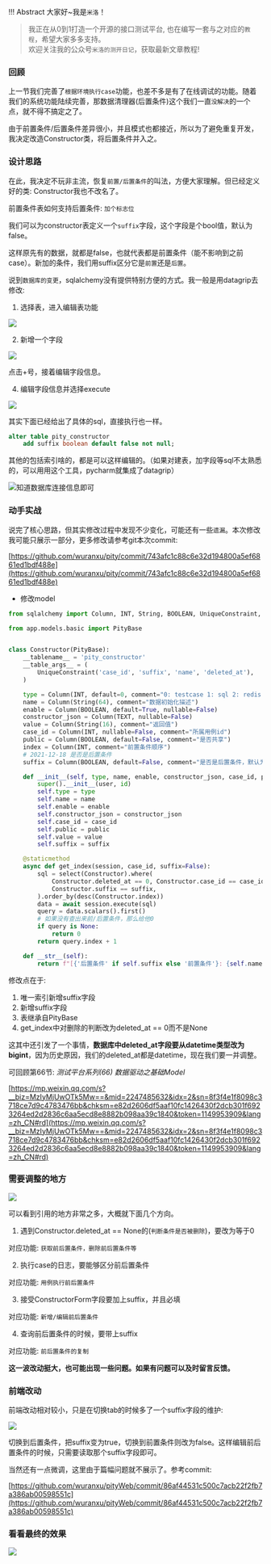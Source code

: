 !!! Abstract 大家好~我是`米洛`！<br/>
> 我正在从0到1打造一个开源的接口测试平台, 也在编写一套与之对应的`教程`，希望大家多多支持。<br/>
> 欢迎关注我的公众号`米洛的测开日记`，获取最新文章教程! 

### 回顾
  
  上一节我们完善了`根据环境执行case`功能，也差不多是有了在线调试的功能。随着我们的系统功能陆续完善，那数据清理器(后置条件)这个我们一直`没解决`的一个点，就不得不搞定之了。
  
  由于前置条件/后置条件差异很小，并且模式也都接近，所以为了避免重复开发，我决定改造Constructor类，将后置条件并入之。
  
### 设计思路

  在此，我决定不玩非主流，恢复`前置/后置条件`的叫法，方便大家理解。但已经定义好的类: Constructor我也不改名了。
  
  前置条件表如何支持后置条件: `加个标志位`

  我们可以为constructor表定义一个`suffix`字段，这个字段是个bool值，默认为false。
  
  这样原先有的数据，就都是false，也就代表都是前置条件（能不影响到之前case）。新加的条件，我们用suffix区分它是`前置`还是`后置`。
  
  说到`数据库的变更`，sqlalchemy没有提供特别方便的方式。我一般是用datagrip去修改:
  
1. 选择表，进入编辑表功能

![](https://static.pity.fun/picture/2021-12-19/1639883680787-image.png)

2. 新增一个字段

![](https://static.pity.fun/picture/2021-12-19/1639883714653-image.png)

  点击+号，接着编辑字段信息。
  
4. 编辑字段信息并选择execute

![](https://static.pity.fun/picture/2021-12-19/1639883755875-image.png)

  其实下面已经给出了具体的sql，直接执行也一样。
  
```sql
alter table pity_constructor
	add suffix boolean default false not null;
```

  其他的包括索引啥的，都是可以这样编辑的。（如果对建表，加字段等sql不太熟悉的，可以用用这个工具，pycharm就集成了datagrip）
  
![知道数据库连接信息即可](https://static.pity.fun/picture/2021-12-19/1639883864983-image.png)

### 动手实战

  说完了核心思路，但其实修改过程中发现不少变化，可能还有一些`遗漏`。本次修改我可能只展示一部分，更多修改请参考git本次commit:
  
  [https://github.com/wuranxu/pity/commit/743afc1c88c6e32d194800a5ef6861ed1bdf488e](https://github.com/wuranxu/pity/commit/743afc1c88c6e32d194800a5ef6861ed1bdf488e)
  
- 修改model

```python
from sqlalchemy import Column, INT, String, BOOLEAN, UniqueConstraint, TEXT, select, desc

from app.models.basic import PityBase


class Constructor(PityBase):
    __tablename__ = 'pity_constructor'
    __table_args__ = (
        UniqueConstraint('case_id', 'suffix', 'name', 'deleted_at'),
    )

    type = Column(INT, default=0, comment="0: testcase 1: sql 2: redis 3: py脚本 4: 其它")
    name = Column(String(64), comment="数据初始化描述")
    enable = Column(BOOLEAN, default=True, nullable=False)
    constructor_json = Column(TEXT, nullable=False)
    value = Column(String(16), comment="返回值")
    case_id = Column(INT, nullable=False, comment="所属用例id")
    public = Column(BOOLEAN, default=False, comment="是否共享")
    index = Column(INT, comment="前置条件顺序")
    # 2021-12-18 是否是后置条件
    suffix = Column(BOOLEAN, default=False, comment="是否是后置条件，默认为否")

    def __init__(self, type, name, enable, constructor_json, case_id, public, user, value="", suffix=False, id=None):
        super().__init__(user, id)
        self.type = type
        self.name = name
        self.enable = enable
        self.constructor_json = constructor_json
        self.case_id = case_id
        self.public = public
        self.value = value
        self.suffix = suffix

    @staticmethod
    async def get_index(session, case_id, suffix=False):
        sql = select(Constructor).where(
            Constructor.deleted_at == 0, Constructor.case_id == case_id,
            Constructor.suffix == suffix,
        ).order_by(desc(Constructor.index))
        data = await session.execute(sql)
        query = data.scalars().first()
        # 如果没有查出来前/后置条件，那么给他0
        if query is None:
            return 0
        return query.index + 1

    def __str__(self):
        return f"[{'后置条件' if self.suffix else '前置条件'}: {self.name}]({self.id}))"
```

  修改点在于: 
  
1. 唯一索引新增suffix字段
2. 新增suffix字段
3. 表继承自PityBase
4. get_index中对删除的判断改为deleted_at == 0而不是None

  这其中还引发了一个事情，**数据库中deleted_at字段要从datetime类型改为bigint**，因为历史原因，我们的deleted_at都是datetime，现在我们要一并调整。

  可回顾第66节: *测试平台系列(66) 数据驱动之基础Model*

[https://mp.weixin.qq.com/s?__biz=MzIyMjUwOTk5Mw==&mid=2247485632&idx=2&sn=8f3f4e1f8098c3718ce7d9c4783476bb&chksm=e82d2606df5aaf10fc1426430f2dcb301f6923264ed2d2836c6aa5ecd8e8882b098aa39c1840&token=1149953909&lang=zh_CN#rd](https://mp.weixin.qq.com/s?__biz=MzIyMjUwOTk5Mw==&mid=2247485632&idx=2&sn=8f3f4e1f8098c3718ce7d9c4783476bb&chksm=e82d2606df5aaf10fc1426430f2dcb301f6923264ed2d2836c6aa5ecd8e8882b098aa39c1840&token=1149953909&lang=zh_CN#rd)

### 需要调整的地方

![](https://static.pity.fun/picture/2021-12-19/1639884333174-image.png)

  可以看到引用的地方非常之多，大概就下面几个方向。
  
1. 遇到Constructor.deleted_at == None的(`判断条件是否被删除`)，要改为等于0

  对应功能: `获取前后置条件，删除前后置条件等`

2. 执行case的日志，要能够区分前后置条件

  对应功能: `用例执行前后置条件`

3. 接受ConstructorForm字段要加上suffix，并且必填

  对应功能: `新增/编辑前后置条件`

4. 查询前后置条件的时候，要带上suffix  

  对应功能: `前后置条件的复制`

  **这一波改动挺大，也可能出现一些问题。如果有问题可以及时留言反馈。**
  
### 前端改动

  前端改动相对较小，只是在切换tab的时候多了一个suffix字段的维护:
  
![](https://static.pity.fun/picture/2021-12-19/1639884886849-image.png)

  切换到后置条件，把suffix变为true，切换到前置条件则改为false。这样编辑前后置条件的时候，只需要读取那个suffix字段即可。
  
  当然还有一点微调，这里由于篇幅问题就不展示了。参考commit:
  
  [https://github.com/wuranxu/pityWeb/commit/86af44531c500c7acb22f2fb7a386ab00598551c](https://github.com/wuranxu/pityWeb/commit/86af44531c500c7acb22f2fb7a386ab00598551c)
  
### 看看最终的效果

![](https://static.pity.fun/picture/2021-12-19/1639885327101-1639885298(1).png)

